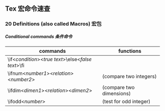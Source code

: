 ## Tex 宏命令速查

### 20 Definitions (also called Macros) 宏包

##### Conditional commands 条件命令

|commands|functions|
|-----|-----|
|\if&lt;*condition*&gt;&lt;*true text*&gt;\else&lt;*false text*&gt;\fi||
|\ifnum&lt;*number1*&gt;&lt;*relation*&gt;&lt;*number2*&gt;|(compare two integers)|
|\ifdim&lt;*dimen1*&gt;&lt;*relation*&gt;&lt;*dimen2*&gt;|(compare two dimensions)|
|\ifodd&lt;*number*&gt;|(test for odd integer)|


